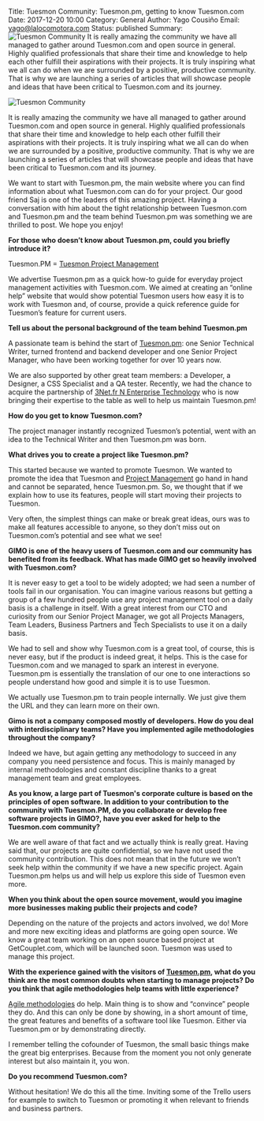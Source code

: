 Title: Tuesmon Community: Tuesmon.pm, getting to know Tuesmon.com
Date: 2017-12-20 10:00
Category: General
Author: Yago Cousiño
Email: yago@lalocomotora.com
Status: published
Summary: ![Tuesmon Community]({filename}/images/2017-12-20_tuesmon_community_tuesmon_pm_getting_to_know_tuesmon_io/desktop.jpg "Tuesmon Community") It is really amazing the community we have all managed to gather around Tuesmon.com and open source in general. Highly qualified professionals that share their time and knowledge to help each other fulfill their aspirations with their projects. It is truly inspiring what we all can do when we are surrounded by a positive, productive community. That is why we are launching a series of articles that will showcase people and ideas that have been critical to Tuesmon.com and its journey.

![Tuesmon Community]({filename}/images/2017-12-20_tuesmon_community_tuesmon_pm_getting_to_know_tuesmon_io/desktop.jpg "Tuesmon Community")

It is really amazing the community we have all managed to gather around
Tuesmon.com and open source in general. Highly qualified professionals that share
their time and knowledge to help each other fulfill their aspirations with
their projects. It is truly inspiring what we all can do when we are surrounded
by a positive, productive community. That is why we are launching a series of
articles that will showcase people and ideas that have been critical to
Tuesmon.com and its journey.

We want to start with Tuesmon.pm, the main website where you can find information
about what Tuesmon.com can do for your project. Our good friend Saj is one of the
leaders of this amazing project. Having a conversation with him about the tight
relationship between Tuesmon.com and Tuesmon.pm and the team behind Tuesmon.pm was
something we are thrilled to post. We hope you enjoy!

**For those who doesn’t know about Tuesmon.pm, could you briefly introduce it?**

Tuesmon.PM = [Tuesmon Project Management](https://tuesmon.pm/?utm_source=Tuesmon.com&utm_medium=Blog_Interview_Tuesmon.PM)

We advertise Tuesmon.pm as a quick how-to guide for everyday project management
activities with Tuesmon.com. We aimed at creating an “online help” website that
would show potential Tuesmon users how easy it is to work with Tuesmon and, of
course, provide a quick reference guide for Tuesmon’s feature for current users.

**Tell us about the personal background of the team behind Tuesmon.pm**

A passionate team is behind the start of [Tuesmon.pm](https://tuesmon.pm/?utm_source=Tuesmon.com&utm_medium=Blog_Interview_Tuesmon.PM): one
Senior Technical Writer, turned frontend and backend developer and one Senior
Project Manager, who have been working together for over 10 years now.

We are also supported by other great team members: a Developer, a Designer, a
CSS Specialist and a QA tester. Recently, we had the chance to acquire the
partnership of [3Net.fr N Enterprise Technology](https://3net.fr/en) who is now
bringing their expertise to the table as well to help us maintain Tuesmon.pm!

**How do you get to know Tuesmon.com?**

The project manager instantly recognized Tuesmon’s potential, went with an idea to the Technical Writer and then Tuesmon.pm was born.

**What drives you to create a project like Tuesmon.pm?**

This started because we wanted to promote Tuesmon. We wanted to promote the idea
that Tuesmon and [Project Management](https://tuesmon.pm/?utm_source=Tuesmon.com&utm_medium=Blog_Interview_Tuesmon.PM/) go hand in hand and
cannot be separated, hence Tuesmon.pm. So, we thought that if we explain how to
use its features, people will start moving their projects to Tuesmon.

Very often, the simplest things can make or break great ideas, ours was to make
all features accessible to anyone, so they don’t miss out on Tuesmon.com’s
potential and see what we see!

**GIMO is one of the heavy users of Tuesmon.com and our community has benefited
from its feedback. What has made GIMO get so heavily involved with Tuesmon.com?**

It is never easy to get a tool to be widely adopted; we had seen a number of
tools fail in our organisation. You can imagine various reasons but getting a
group of a few hundred people use any project management tool on a daily basis
is a challenge in itself. With a great interest from our CTO and curiosity from
our Senior Project Manager, we got all Projects Managers, Team Leaders,
Business Partners and Tech Specialists to use it on a daily basis.

We had to sell and show why Tuesmon.com is a great tool, of course, this is never
easy, but if the product is indeed great, it helps. This is the case for
Tuesmon.com and we managed to spark an interest in everyone. Tuesmon.pm is
essentially the translation of our one to one interactions so people understand
how good and simple it is to use Tuesmon.

We actually use Tuesmon.pm to train people internally. We just give them the URL
and they can learn more on their own.

**Gimo is not a company composed mostly of developers. How do you deal with
interdisciplinary teams? Have you implemented agile methodologies throughout
the company?**

Indeed we have, but again getting any methodology to succeed in any company you
need persistence and focus. This is mainly managed by internal methodologies
and constant discipline thanks to a great management team and great employees.

**As you know, a large part of Tuesmon's corporate culture is based on the
principles of open software. In addition to your contribution to the community
with Tuesmon.PM, do you collaborate or develop free software projects in GIMO?,
have you ever asked for help to the Tuesmon.com community?**

We are well aware of that fact and we actually think is really great. Having
said that, our projects are quite confidential, so we have not used the
community contribution. This does not mean that in the future we won’t seek
help within the community if we have a new specific project. Again Tuesmon.pm
helps us and will help us explore this side of Tuesmon even more.

**When you think about the open source movement, would you imagine more
businesses making public their projects and code?**

Depending on the nature of the projects and actors involved, we do! More and
more new exciting ideas and platforms are going open source. We know a great
team working on an open source based project at GetCouplet.com, which will be
launched soon. Tuesmon was used to manage this project.

**With the experience gained with the visitors of [Tuesmon.pm](https://tuesmon.pm/?utm_source=Tuesmon.com&utm_medium=Blog_Interview_Tuesmon.PM),
what do you think are the most common doubts when starting to manage projects?
Do you think that agile methodologies help teams with little experience?**

[Agile methodologies](https://blog.tuesmon.com/kanban-insights-a-new-agile-project-management-methodology.html)
do help. Main thing is to show and “convince” people they do. And this can only
be done by showing, in a short amount of time, the great features and benefits
of a software tool like Tuesmon. Either via Tuesmon.pm or by demonstrating
directly.

I remember telling the cofounder of Tuesmon, the small basic things make the
great big enterprises. Because from the moment you not only generate interest
but also maintain it, you won.

**Do you recommend Tuesmon.com?**

Without hesitation! We do this all the time. Inviting some of the Trello users
for example to switch to Tuesmon or promoting it when relevant to friends and
business partners.
